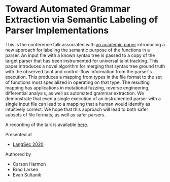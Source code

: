 # Toward Automated Grammar Extraction via Semantic Labeling of Parser Implementations

This is the conference talk associated with [an academic paper](../../papers/semantic_labeling_langsec2020.pdf) introducing a new approach for labeling the semantic purpose of the functions in a parser. An input file with a known syntax tree is passed to a copy of the target parser that has been instrumented for universal taint tracking. This paper introduces a novel algorithm for merging that syntax tree ground truth with the observed taint and control-flow information from the parser's execution. This produces a mapping from types in the file format to the set of functions most specialized in operating on that type. The resulting mapping has applications in mutational fuzzing, reverse engineering, differential analysis, as well as automated grammar extraction. We demonstrate that even a single execution of an instrumented parser with a single input file can lead to a mapping that a human would identify as intuitively correct. We hope that this approach will lead to both safer subsets of file formats, as well as safer parsers.

A recording of the talk is available [here](https://www.youtube.com/watch?v=N2QYMUPKQRE).

Presented at

* [LangSec 2020](http://spw20.langsec.org/)

Authored by

* Carson Harmon
* Brad Larsen
* Evan Sultanik
